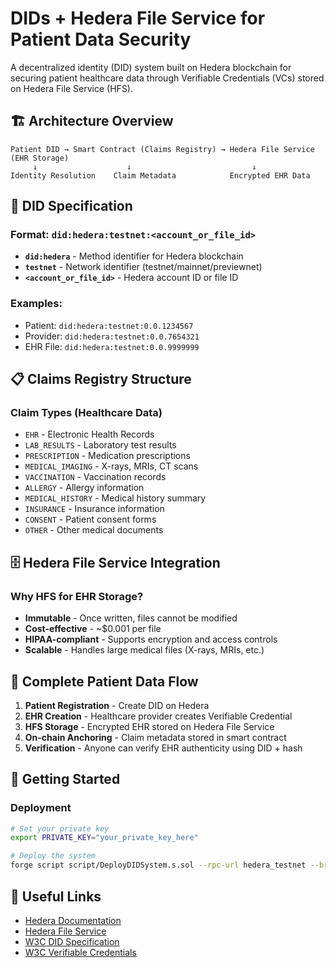 # DIDs + Hedera File Service for Patient Data Security

A decentralized identity (DID) system built on Hedera blockchain for securing patient healthcare data through Verifiable Credentials (VCs) stored on Hedera File Service (HFS).

## 🏗️ Architecture Overview

```
Patient DID → Smart Contract (Claims Registry) → Hedera File Service (EHR Storage)
     ↓                    ↓                           ↓
Identity Resolution    Claim Metadata            Encrypted EHR Data
```

## 🔐 DID Specification

### **Format: `did:hedera:testnet:<account_or_file_id>`**

- **`did:hedera`** - Method identifier for Hedera blockchain
- **`testnet`** - Network identifier (testnet/mainnet/previewnet)
- **`<account_or_file_id>`** - Hedera account ID or file ID

### **Examples:**
- Patient: `did:hedera:testnet:0.0.1234567`
- Provider: `did:hedera:testnet:0.0.7654321`
- EHR File: `did:hedera:testnet:0.0.9999999`

## 📋 Claims Registry Structure

### **Claim Types (Healthcare Data)**
- `EHR` - Electronic Health Records
- `LAB_RESULTS` - Laboratory test results
- `PRESCRIPTION` - Medication prescriptions
- `MEDICAL_IMAGING` - X-rays, MRIs, CT scans
- `VACCINATION` - Vaccination records
- `ALLERGY` - Allergy information
- `MEDICAL_HISTORY` - Medical history summary
- `INSURANCE` - Insurance information
- `CONSENT` - Patient consent forms
- `OTHER` - Other medical documents

## 🗄️ Hedera File Service Integration

### **Why HFS for EHR Storage?**
- **Immutable** - Once written, files cannot be modified
- **Cost-effective** - ~$0.001 per file
- **HIPAA-compliant** - Supports encryption and access controls
- **Scalable** - Handles large medical files (X-rays, MRIs, etc.)

## 🔄 Complete Patient Data Flow

1. **Patient Registration** - Create DID on Hedera
2. **EHR Creation** - Healthcare provider creates Verifiable Credential
3. **HFS Storage** - Encrypted EHR stored on Hedera File Service
4. **On-chain Anchoring** - Claim metadata stored in smart contract
5. **Verification** - Anyone can verify EHR authenticity using DID + hash

## 🚀 Getting Started

### **Deployment**
```bash
# Set your private key
export PRIVATE_KEY="your_private_key_here"

# Deploy the system
forge script script/DeployDIDSystem.s.sol --rpc-url hedera_testnet --broadcast
```

## 🔗 Useful Links

- [Hedera Documentation](https://docs.hedera.com/)
- [Hedera File Service](https://docs.hedera.com/hedera/core-concepts/file-storage)
- [W3C DID Specification](https://www.w3.org/TR/did-core/)
- [W3C Verifiable Credentials](https://www.w3.org/TR/vc-data-model/)
